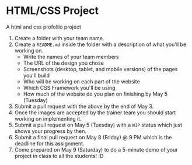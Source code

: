 # HTML/CSS Project
A html and css profollio project

1. Create a folder with your team name.
1. Create a `README.md` inside the folder with a description of what you'll be working on.
    - Write the names of your team members
    - The URL of the design you chose
    - Screenshots (desktop, tablet, and mobile versions) of the pages you'll build
    - Who will be working on each part of the website
    - Which CSS Framework you'll be using
    - How much of the website do you plan on finishing by May 5 (Tuesday) 
1. Submit a pull request with the above by the end of May 3.
1. Once the images are accepted by the trainer team you should start working on implementing it.
1. Submit a pull request on May 5 (Tuesday) with a `WIP` status which just shows your progress by then.
1. Submit a final pull request on May 8 (Friday) @ 9 PM which is the deadline for this assignment.
1. Come prepared on May 9 (Saturday) to do a 5-minute demo of your project in class to all the students! :D
